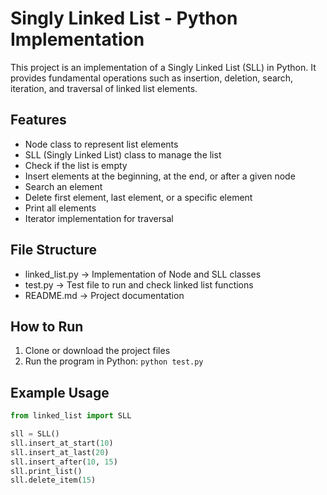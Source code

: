 # Singly Linked List - Python Implementation

This project is an implementation of a Singly Linked List (SLL) in Python. It provides fundamental operations such as insertion, deletion, search, iteration, and traversal of linked list elements.

## Features
- Node class to represent list elements
- SLL (Singly Linked List) class to manage the list
- Check if the list is empty
- Insert elements at the beginning, at the end, or after a given node
- Search an element
- Delete first element, last element, or a specific element
- Print all elements
- Iterator implementation for traversal

## File Structure
- linked_list.py → Implementation of Node and SLL classes
- test.py → Test file to run and check linked list functions
- README.md → Project documentation

## How to Run
1. Clone or download the project files
2. Run the program in Python: `python test.py`

## Example Usage
```python
from linked_list import SLL

sll = SLL()
sll.insert_at_start(10)
sll.insert_at_last(20)
sll.insert_after(10, 15)
sll.print_list()
sll.delete_item(15)
